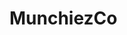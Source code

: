 # MunchiezCo

<!--
!NOTES:
1.

!TO DOS:
1. Add Stripe
2. Connect to vercel
3. Add google analytics

https://i.postimg.cc/prBVcr2k/Cute-burger-shirt.jpg
https://i.postimg.cc/LXppdSQW/Cute-burger-shirt-blk.jpg
https://i.postimg.cc/T1kMWD28/Cute-pizza-shirt.jpg
https://i.postimg.cc/k4vdqHkg/Cute-pizza-shirt-blk.jpg
https://i.postimg.cc/2jTftPQH/Cute-taco-shirt.jpg
https://i.postimg.cc/MHZJTDSb/Cute-taco-shirt-blk.jpg
 -->
